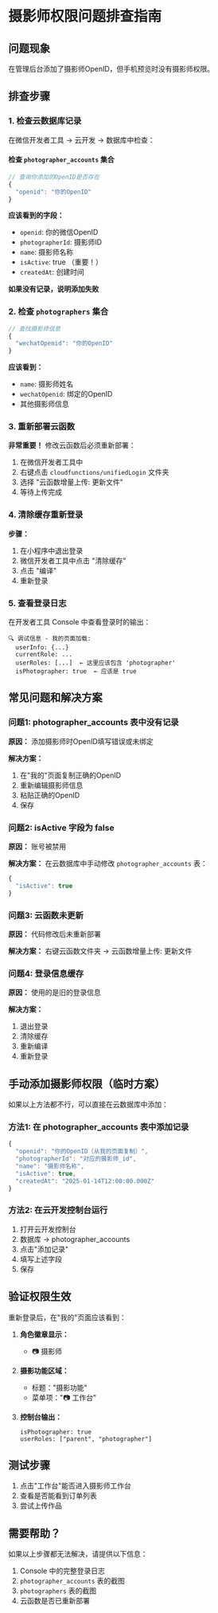 # 摄影师权限问题排查指南

## 问题现象
在管理后台添加了摄影师OpenID，但手机预览时没有摄影师权限。

## 排查步骤

### 1. 检查云数据库记录

在微信开发者工具 → 云开发 → 数据库中检查：

#### 检查 `photographer_accounts` 集合
```javascript
// 查询你添加的OpenID是否存在
{
  "openid": "你的OpenID"
}
```

**应该看到的字段：**
- `openid`: 你的微信OpenID
- `photographerId`: 摄影师ID
- `name`: 摄影师名称
- `isActive`: true （重要！）
- `createdAt`: 创建时间

**如果没有记录，说明添加失败**

### 2. 检查 `photographers` 集合
```javascript
// 查找摄影师信息
{
  "wechatOpenid": "你的OpenID"
}
```

**应该看到：**
- `name`: 摄影师姓名
- `wechatOpenid`: 绑定的OpenID
- 其他摄影师信息

### 3. 重新部署云函数

**非常重要！** 修改云函数后必须重新部署：

1. 在微信开发者工具中
2. 右键点击 `cloudfunctions/unifiedLogin` 文件夹
3. 选择 "云函数增量上传: 更新文件"
4. 等待上传完成

### 4. 清除缓存重新登录

**步骤：**
1. 在小程序中退出登录
2. 微信开发者工具中点击 "清除缓存"
3. 点击 "编译"
4. 重新登录

### 5. 查看登录日志

在开发者工具 Console 中查看登录时的输出：

```
🔍 调试信息 - 我的页面加载:
  userInfo: {...}
  currentRole: ...
  userRoles: [...]  ← 这里应该包含 'photographer'
  isPhotographer: true  ← 应该是 true
```

## 常见问题和解决方案

### 问题1: photographer_accounts 表中没有记录

**原因：** 添加摄影师时OpenID填写错误或未绑定

**解决方案：**
1. 在"我的"页面复制正确的OpenID
2. 重新编辑摄影师信息
3. 粘贴正确的OpenID
4. 保存

### 问题2: isActive 字段为 false

**原因：** 账号被禁用

**解决方案：**
在云数据库中手动修改 `photographer_accounts` 表：
```javascript
{
  "isActive": true
}
```

### 问题3: 云函数未更新

**原因：** 代码修改后未重新部署

**解决方案：**
右键云函数文件夹 → 云函数增量上传: 更新文件

### 问题4: 登录信息缓存

**原因：** 使用的是旧的登录信息

**解决方案：**
1. 退出登录
2. 清除缓存
3. 重新编译
4. 重新登录

## 手动添加摄影师权限（临时方案）

如果以上方法都不行，可以直接在云数据库中添加：

### 方法1: 在 photographer_accounts 表中添加记录

```javascript
{
  "openid": "你的OpenID（从我的页面复制）",
  "photographerId": "对应的摄影师_id",
  "name": "摄影师名称",
  "isActive": true,
  "createdAt": "2025-01-14T12:00:00.000Z"
}
```

### 方法2: 在云开发控制台运行

1. 打开云开发控制台
2. 数据库 → photographer_accounts
3. 点击"添加记录"
4. 填写上述字段
5. 保存

## 验证权限生效

重新登录后，在"我的"页面应该看到：

1. **角色徽章显示：**
   - 📷 摄影师

2. **摄影功能区域：**
   - 标题："摄影功能"
   - 菜单项："📷 工作台"

3. **控制台输出：**
   ```
   isPhotographer: true
   userRoles: ["parent", "photographer"]
   ```

## 测试步骤

1. 点击"工作台"能否进入摄影师工作台
2. 查看是否能看到订单列表
3. 尝试上传作品

## 需要帮助？

如果以上步骤都无法解决，请提供以下信息：

1. Console 中的完整登录日志
2. `photographer_accounts` 表的截图
3. `photographers` 表的截图
4. 云函数是否已重新部署

